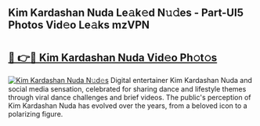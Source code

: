 ## Kim Kardashan Nuda Le𝚊k𝚎d N𝚞𝚍es - Part-UI5 Photos Vid𝚎o Le𝚊ks mzVPN

# <h2><a href="http://fbd88f8.evod.top/?m=Kim+Kardashan+Nuda">🔗 👉🔴 Kim Kardashan Nuda Vid𝚎o Ph𝚘t𝚘s</a></h2>

[![Kim Kardashan Nuda N𝚞d𝚎s](https://i.imgur.com/8V9OHl7.gif)](http://fbd88f8.evod.top/?m=Kim+Kardashan+Nuda)
Digital entertainer Kim Kardashan Nuda and social media sensation, celebrated for sharing dance and lifestyle themes through viral dance challenges and brief videos. The public's perception of Kim Kardashan Nuda has evolved over the years, from a beloved icon to a polarizing figure. 
